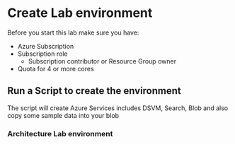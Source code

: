 # Create Lab environment

Before you start this lab make sure you have:
* Azure Subscription
* Subscription role 
    * Subscription contributor or Resource Group owner
* Quota for 4 or more cores

## Run a Script to create the environment

The script will create Azure Services includes DSVM, Search, Blob and also copy some sample data into your blob

### Architecture Lab environment

